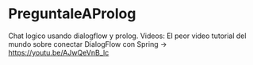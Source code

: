 # PreguntaleAProlog
Chat logico usando dialogflow y prolog.
Videos:
El peor video tutorial del mundo sobre conectar DialogFlow con Spring -> https://youtu.be/AJwQeVnB_lc
